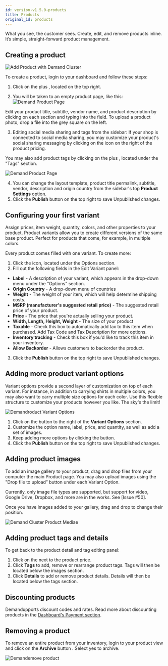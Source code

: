 ```yaml
---
id: version-v1.5.0-products
title: Products
original_id: products
---
```

    
What you see, the customer sees. Create, edit, and remove products inline. It’s simple, straight-forward product management.

## Creating a product

![](/assets/admin-dashboard-panel-home.png "Add Product with Demand Cluster")

To create a product, login to your dashboard and follow these steps:

1.  Click on the plus <i class="font-icon fa fa-plus"></i>, located on the top right.

2.  You will be taken to an empty product page, like this:
    ![](/assets/admin-product-details-page.png "Demand Product Page")

Edit your product title, subtitle, vendor name, and product description by clicking on each section and typing into the field. To upload a product photo, drop a file into the grey square on the left.

3.  Editing social media sharing and tags from the sidebar: If your shop is connected to social media sharing, you may customize your product's social sharing messaging by clicking on the <i class="font-icon fa fa-pencil"></i> icon on the right of the product pricing.

You may also add product tags by clicking on the plus <i class="font-icon fa fa-plus"></i>, located under the "Tags" section.

![](/assets/admin-product-details-tag.png "Demand Product Page")

4.  You can change the layout template, product title permalink, subtitle, vendor, description and origin country from the sidebar's top **Product Settings** option.
5.  Click the **Publish** button on the top right to save Unpublished changes.

## Configuring your first variant

Assign prices, item weight, quantity, colors, and other properties to your product. Product variants allow you to create different versions of the same base product. Perfect for products that come, for example, in multiple colors.

Every product comes filled with one variant. To create more:

1.  Click the <i class="font-icon fa fa-pencil"></i> icon, located under the Options section.
2.  Fill out the following fields in the Edit Variant panel:

-   **Label** - A description of your variant, which appears in the drop-down menu under the "Options" section.
-   **Origin Country** - A drop-down menu of countries
-   **Weight** - The weight of your item, which will help determine shipping costs.
-   **MSRP (manufacturer's suggested retail price)** - The suggested retail price of your product.
-   **Price** - The price that you're actually selling your product.
-   **Width, Length, Height, Weight** - The size of your product
-   **Taxable** - Check this box to automatically add tax to this item when purchased. Add Tax Code and Tax Description for more options.
-   **Inventory tracking** - Check this box if you'd like to track this item in your inventory.
-   **Allow Backorder** - Allows customers to backorder the product.

3.  Click the **Publish** button on the top right to save Unpublished changes.

## Adding more product variant options

Variant options provide a second layer of customization on top of each variant. For instance, in addition to carrying shirts in multiple colors, you may also want to carry multiple size options for each color. Use this flexible structure to customize your products however you like. The sky's the limit!

![](/assets/admin-product-variant-2.png "Demandroduct Variant Options")

1.  Click on the <i class="font-icon fa fa-plus"></i> button to the right of the **Variant Options** section.
2.  Customize the option name, label, price, and quantity, as well as add a set of images.
3.  Keep adding more options by clicking the <i class="font-icon fa fa-plus"></i> button.
4.  Click the **Publish** button on the top right to save Unpublished changes.

## Adding product images

To add an image gallery to your product, drag and drop files from your computer the main Product page. You may also upload images using the "Drop file to upload” button under each Variant Option.

Currently, only image file types are supported, but support for video, Google Drive, Dropbox, and more are in the works. See [Issue #50].

Once you have images added to your gallery, drag and drop to change their position.

![](/assets/admin-product-variant-3.png "Demand Cluster Product Mediae")

## Adding product tags and details

To get back to the product detail and tag editing panel:

1.  Click on the <i class="font-icon fa fa-pencil"></i> next to the product price.
2.  Click **Tags** to add, remove or rearrange product tags. Tags will then be located below the images section.
3.  Click **Details** to add or remove product details. Details will then be located below the tags section.

## Discounting products

Demandupports discount codes and rates. Read more about discounting products in the [Dashboard's Payment section](payments-discounts.md).

## Removing a product

To remove an entire product from your inventory, login to your product view and click on the **Archive** button <i class="rui font-icon fa fa-archive"></i>. Select yes to archive.

![](/assets/admin-product-delete.png "Demandemove product")
